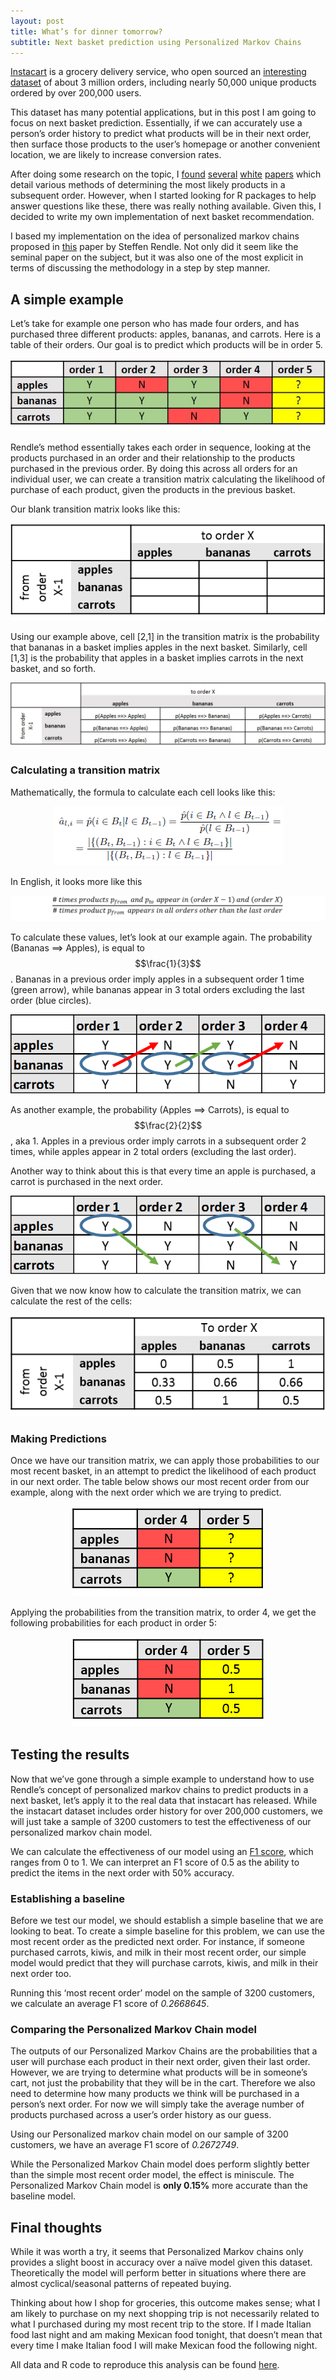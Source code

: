 ```yaml
---
layout: post
title: What’s for dinner tomorrow?
subtitle: Next basket prediction using Personalized Markov Chains
---
```


[Instacart](https://www.instacart.com/) is a grocery delivery service, who open sourced an [interesting dataset](https://www.instacart.com/datasets/grocery-shopping-2017) of about 3 million orders, including nearly 50,000 unique products ordered by over 200,000 users. 

This dataset has many potential applications, but in this post I am going to focus on next basket prediction. Essentially, if we can accurately use a person’s order history to predict what products will be in their next order, then surface those products to the user’s homepage or another convenient location, we are likely to increase conversion rates.

After doing some research on the topic, I [found](https://github.com/riazhedayati/PMC/blob/master/white%20papers/Dynamic%20Recurrent%20Model%20for%20Next%20Basket.pdf) [several](https://github.com/riazhedayati/PMC/blob/master/white%20papers/Learning%20Hierarchical%20Representation%20Model%20for%20Next.pdf) [white](https://github.com/riazhedayati/PMC/blob/master/white%20papers/Next%20Basket%20Prediction%20using%20Recurring.pdf) [papers](https://github.com/riazhedayati/PMC/blob/master/white%20papers/Where%20You%20Like%20to%20Go%20Next%20Successive%20Point-of-Interest%20Recommendation.pdf) which detail various methods of determining the most likely products in a subsequent order. However, when I started looking for R packages to help answer questions like these, there was really nothing available. Given this, I decided to write my own implementation of next basket recommendation.

I based my implementation on the idea of personalized markov chains proposed in [this](https://github.com/riazhedayati/PMC/blob/master/white%20papers/Factorizing%20Personalized%20Markov%20Chains.pdf) paper by Steffen Rendle. Not only did it seem like the seminal paper on the subject, but it was also one of the most explicit in terms of discussing the methodology in a step by step manner. 

## A simple example
Let’s take for example one person who has made four orders, and has purchased three different products: apples, bananas, and carrots. Here is a table of their orders. Our goal is to predict which products will be in order 5.

<div style="text-align:center"><img src ="/img/personalized-markov-chains/PMC1.jpg" /></div>


Rendle’s method essentially takes each order in sequence, looking at the products purchased in an order and their relationship to the products purchased in the previous order. By doing this across all orders for an individual user, we can create a transition matrix calculating the likelihood of purchase of each product, given the products in the previous basket. 

Our blank transition matrix looks like this:

<div style="text-align:center"><img src ="/img/personalized-markov-chains/PMC2.png" /></div>


Using our example above, cell [2,1] in the transition matrix is the probability that bananas in a basket implies apples in the next basket. Similarly, cell [1,3] is the probability that apples in a basket implies carrots in the next basket, and so forth. 

<div style="text-align:center"><img src ="/img/personalized-markov-chains/PMC3.jpg" /></div>

### Calculating a transition matrix
Mathematically, the formula to calculate each cell looks like this:

<div style="text-align:center"><img src ="/img/personalized-markov-chains/PMC4.png" /></div>

In English, it looks more like this

<div style="text-align:center"><img src ="/img/personalized-markov-chains/PMC5.png" /></div>


To calculate these values, let’s look at our example again. The probability (Bananas ==> Apples), is equal to $$\frac{1}{3}$$. Bananas in a previous order imply apples in a subsequent order 1 time (green arrow), while bananas appear in 3 total orders excluding the last order (blue circles).

<div style="text-align:center"><img src ="/img/personalized-markov-chains/PMC6.png" /></div>


As another example, the probability (Apples ==> Carrots), is equal to $$\frac{2}{2}$$, aka 1. Apples in a previous order imply carrots in a subsequent order 2 times, while apples appear in 2 total orders (excluding the last order). 

Another way to think about this is that every time an apple is purchased, a carrot is purchased in the next order.


<div style="text-align:center"><img src ="/img/personalized-markov-chains/PMC7.png" /></div>

Given that we now know how to calculate the transition matrix, we can calculate the rest of the cells:

<div style="text-align:center"><img src ="/img/personalized-markov-chains/PMC8.png" /></div>

### Making Predictions
Once we have our transition matrix, we can apply those probabilities to our most recent basket, in an attempt to predict the likelihood of each product in our next order. The table below shows our most recent order from our example, along with the next order which we are trying to predict. 

<div style="text-align:center"><img src ="/img/personalized-markov-chains/PMC9.png" /></div>

Applying the probabilities from the transition matrix, to order 4, we get the following probabilities for each product in order 5:

<div style="text-align:center"><img src ="/img/personalized-markov-chains/PMC10.png" /></div>

## Testing the results
Now that we’ve gone through a simple example to understand how to use Rendle’s concept of personalized markov chains to predict products in a next basket, let’s apply it to the real data that instacart has released. While the instacart dataset includes order history for over 200,000 customers, we will just take a sample of 3200 customers to test the effectiveness of our personalized markov chain model. 

We can calculate the effectiveness of our model using an [F1 score](https://en.wikipedia.org/wiki/F1_score), which ranges from 0 to 1. We can interpret an F1 score of 0.5 as the ability to predict the items in the next order with 50% accuracy. 

### Establishing a baseline
Before we test our model, we should establish a simple baseline that we are looking to beat. To create a simple baseline for this problem, we can use the most recent order as the predicted next order. For instance, if someone purchased carrots, kiwis, and milk in their most recent order, our simple model would predict that they will purchase carrots, kiwis, and milk in their next order too. 

Running this ‘most recent order’ model on the sample of 3200 customers, we calculate an average F1 score of _0.2668645_.

### Comparing the Personalized Markov Chain model
The outputs of our Personalized Markov Chains are the probabilities that a user will purchase each product in their next order, given their last order. However, we are trying to determine what products will be in someone’s cart, not just the probability that they will be in the cart. Therefore we also need to determine how many products we think will be purchased in a person’s next order. For now we will simply take the average number of products purchased across a user’s order history as our guess.

Using our Personalized markov chain model on our sample of 3200 customers, we have an average F1 score of _0.2672749_. 

While the Personalized Markov Chain model does perform slightly better than the simple most recent order model, the effect is miniscule. The Personalized Markov Chain model is __only 0.15%__ more accurate than the baseline model.
 
## Final thoughts
While it was worth a try, it seems that Personalized Markov chains only provides a slight boost in accuracy over a naïve model given this dataset. Theoretically the model will perform better in situations where there are almost cyclical/seasonal patterns of repeated buying. 

Thinking about how I shop for groceries, this outcome makes sense; what I am likely to purchase on my next shopping trip is not necessarily related to what I purchased during my most recent trip to the store. If I made Italian food last night and am making Mexican food tonight, that doesn’t mean that every time I make Italian food I will make Mexican food the following night. 

All data and R code to reproduce this analysis can be found [here](https://github.com/riazhedayati/PMC).
